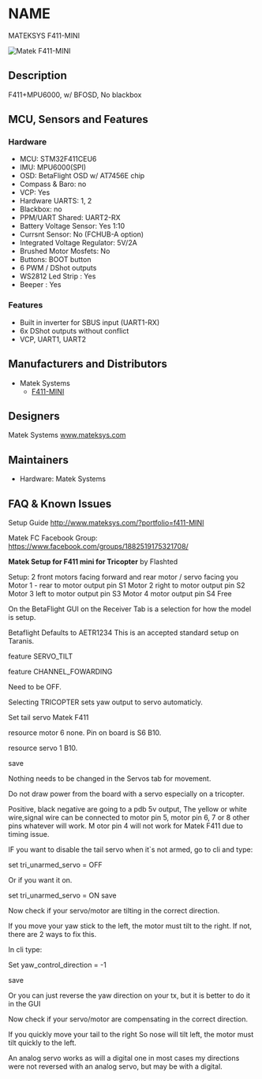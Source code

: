 # NAME
MATEKSYS F411-MINI

![Matek F411-MINI](http://www.mateksys.com/downloads/FC/MATEK_F411-MINI.jpg)


## Description
F411+MPU6000, w/ BFOSD, No blackbox 


## MCU, Sensors and Features

### Hardware
* MCU: STM32F411CEU6
* IMU: MPU6000(SPI)
* OSD: BetaFlight OSD w/ AT7456E chip
* Compass & Baro: no
* VCP: Yes
* Hardware UARTS: 1, 2
* Blackbox: no
* PPM/UART Shared:  UART2-RX
* Battery Voltage Sensor: Yes 1:10
* Currsnt Sensor: No (FCHUB-A option)
* Integrated Voltage Regulator: 5V/2A
* Brushed Motor Mosfets: No
* Buttons: BOOT button
* 6 PWM / DShot outputs 
* WS2812 Led Strip : Yes
* Beeper : Yes

### Features
* Built in inverter for SBUS input (UART1-RX)
* 6x DShot outputs without conflict
* VCP, UART1, UART2

## Manufacturers and Distributors
* Matek Systems
  * [F411-MINI](http://www.mateksys.com/?portfolio=f411-MINI)

## Designers
Matek Systems www.mateksys.com

## Maintainers
* Hardware: Matek Systems

## FAQ & Known Issues

Setup Guide http://www.mateksys.com/?portfolio=f411-MINI

Matek FC Facebook Group: https://www.facebook.com/groups/1882519175321708/

**Matek Setup for F411 mini for Tricopter** by Flashted

Setup: 2 front motors facing forward and rear motor / servo facing you
Motor 1 - rear to motor output pin S1
Motor 2 right to motor output pin S2
Motor 3 left to motor output pin S3
Motor 4 motor output pin S4 Free


On the BetaFlight GUI on the Receiver Tab is a selection for how the model is setup.

Betaflight Defaults to AETR1234 This is an accepted standard setup on Taranis.

feature SERVO_TILT

feature CHANNEL_FOWARDING

Need to be OFF.

Selecting TRICOPTER sets yaw output to servo automaticly.

Set tail servo Matek F411

resource motor 6 none. Pin on board is S6 B10.

resource servo 1 B10.

save

Nothing needs to be changed in the Servos tab for movement.

Do not draw power from the board with a servo especially on a tricopter. 

Positive, black negative are going to a pdb 5v output, The yellow or white wire,signal wire can be connected to motor pin 5, motor pin 6, 7 or 8 other pins whatever will work. M
otor pin 4 will not work for Matek F411 due to timing issue.

IF you want to disable the tail servo when it`s not armed, go to cli and type:

set tri_unarmed_servo = OFF 

Or if you want it on.

set tri_unarmed_servo = ON
save

Now check if your servo/motor are tilting in the correct direction.
 
If you move your yaw stick to the left, the motor must tilt to the right. If not, there are 2 ways to fix this.

In cli type:

Set yaw_control_direction = -1 

save

Or you can just reverse the yaw direction on your tx, but it is better to do it in the GUI

Now check if your servo/motor are compensating in the correct direction. 

If you quickly move your tail to the right So nose will tilt left, the motor must tilt quickly to the left.

An analog servo works as will a digital one in most cases my directions were not reversed with an analog servo, but may be with a digital.



